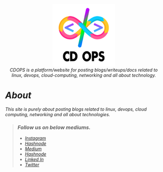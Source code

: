 <p align="center">
  <img src="src/assets/images/Logo.png" alt="cdops-logo" width="200px" height="200px"/>
  <br>
  <em>CDOPS is a platform/website for posting blogs/writeups/docs related to<br>linux, devops, cloud-computing, networking and all about technology.
  <br>
</p>


# About
This site is purely about posting blogs related to linux, devops, cloud computing, networking and all about technologies.

> ### Follow us on below mediums.
> - [Instagram](https://instagram.com/cdops_official)
> - [Hashnode](#)
> - [Medium](#)
> - [Hashnode](#)
> - [Linked In](https://linkedin.com/in/gtamilvanan17)
> - [Twitter](https://x.com/GTamilvananOff)